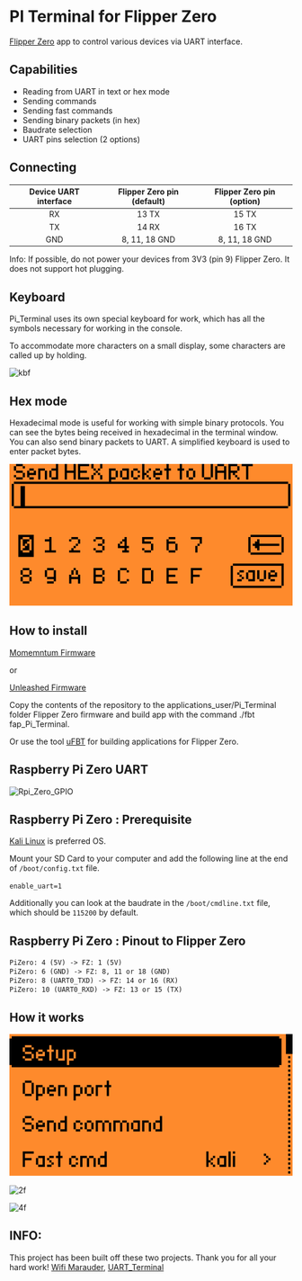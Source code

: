 # PI Terminal for Flipper Zero 
[Flipper Zero](https://flipperzero.one/) app to control various devices via UART interface.

## Capabilities
- Reading from UART in text or hex mode
- Sending commands
- Sending fast commands
- Sending binary packets (in hex)
- Baudrate selection
- UART pins selection (2 options)

## Connecting
| Device UART interface  | Flipper Zero pin (default) | Flipper Zero pin (option) |
| :----------------: | :---------------: | :---------------: |
| RX | 13 TX | 15 TX |
| TX | 14 RX | 16 TX |
| GND  | 8, 11, 18 GND | 8, 11, 18 GND |

Info: If possible, do not power your devices from 3V3 (pin 9) Flipper Zero. It does not support hot plugging.

## Keyboard
Pi_Terminal uses its own special keyboard for work, which has all the symbols necessary for working in the console.

To accommodate more characters on a small display, some characters are called up by holding.

![kbf](https://user-images.githubusercontent.com/122148894/212286637-7063f1ee-c6ff-46b9-8dc5-79a5f367fab1.png)

## Hex mode
Hexadecimal mode is useful for working with simple binary protocols.
You can see the bytes being received in hexadecimal in the terminal window.
You can also send binary packets to UART. A simplified keyboard is used to enter packet bytes.

![004](https://raw.githubusercontent.com/InfoSecREDD/Flip-pi/main/img/4.png)

## How to install
[Momemntum Firmware](https://github.com/Next-Flip/Momentum-Firmware)

or

[Unleashed Firmware](https://github.com/DarkFlippers/unleashed-firmware)

Copy the contents of the repository to the applications_user/Pi_Terminal folder Flipper Zero firmware and build app with the command ./fbt fap_Pi_Terminal.

Or use the tool [uFBT](https://github.com/flipperdevices/flipperzero-ufbt) for building applications for Flipper Zero.

## Raspberry Pi Zero UART

![Rpi_Zero_GPIO](https://user-images.githubusercontent.com/22322762/183289015-45329e9c-83e0-4483-96a0-1b68552bfa3f.png)

## Raspberry Pi Zero : Prerequisite

[Kali Linux](https://www.kali.org/get-kali/#kali-platforms) is preferred OS.

Mount your SD Card to your computer and add the following line at the end of `/boot/config.txt` file.

`enable_uart=1`

Additionally you can look at the baudrate in the `/boot/cmdline.txt` file, which should be `115200` by default.

## Raspberry Pi Zero : Pinout to Flipper Zero

```
PiZero: 4 (5V) -> FZ: 1 (5V)
PiZero: 6 (GND) -> FZ: 8, 11 or 18 (GND)
PiZero: 8 (UART0_TXD) -> FZ: 14 or 16 (RX)
PiZero: 10 (UART0_RXD) -> FZ: 13 or 15 (TX)
```

## How it works


![1f](https://raw.githubusercontent.com/InfoSecREDD/Flip-pi/main/img/1.png)


![2f](https://raw.githubusercontent.com/InfoSecREDD/Flip-pi/main/img/3.png)


![4f](https://raw.githubusercontent.com/InfoSecREDD/Flip-pi/main/img/2.png)

## INFO:
This project has been built off these two projects. Thank you for all your hard work! 
[Wifi Marauder](https://github.com/0xchocolate/flipperzero-firmware-with-wifi-marauder-companion),
[UART_Terminal](https://github.com/cool4uma/UART_Terminal)
